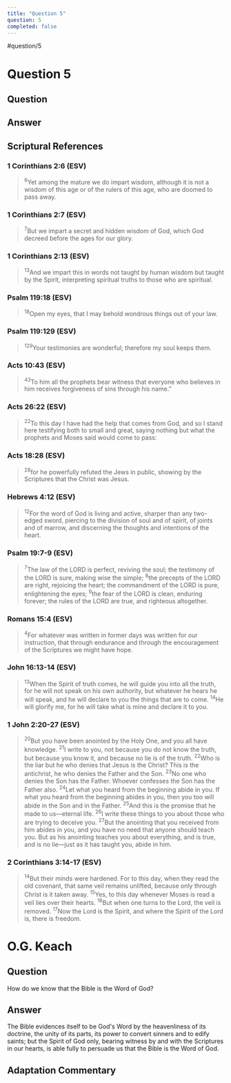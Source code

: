 ```yaml
---
title: "Question 5"
question: 5
completed: false
---
```

#question/5
# Question 5

## Question


## Answer


## Scriptural References
### 1 Corinthians 2:6 (ESV)
> <sup>6</sup>Yet among the mature we do impart wisdom, although it is not a wisdom of this age or of the rulers of this age, who are doomed to pass away.

### 1 Corinthians 2:7 (ESV)
> <sup>7</sup>But we impart a secret and hidden wisdom of God, which God decreed before the ages for our glory.

### 1 Corinthians 2:13 (ESV)
> <sup>13</sup>And we impart this in words not taught by human wisdom but taught by the Spirit, interpreting spiritual truths to those who are spiritual.

### Psalm 119:18 (ESV)
> <sup>18</sup>Open my eyes, that I may behold wondrous things out of your law.

### Psalm 119:129 (ESV)
> <sup>129</sup>Your testimonies are wonderful; therefore my soul keeps them.

### Acts 10:43 (ESV)
> <sup>43</sup>To him all the prophets bear witness that everyone who believes in him receives forgiveness of sins through his name.”

### Acts 26:22 (ESV)
> <sup>22</sup>To this day I have had the help that comes from God, and so I stand here testifying both to small and great, saying nothing but what the prophets and Moses said would come to pass:

### Acts 18:28 (ESV)
> <sup>28</sup>for he powerfully refuted the Jews in public, showing by the Scriptures that the Christ was Jesus.

### Hebrews 4:12 (ESV)
> <sup>12</sup>For the word of God is living and active, sharper than any two-edged sword, piercing to the division of soul and of spirit, of joints and of marrow, and discerning the thoughts and intentions of the heart.

### Psalm 19:7-9 (ESV)
> <sup>7</sup>The law of the LORD is perfect, reviving the soul; the testimony of the LORD is sure, making wise the simple;
> <sup>8</sup>the precepts of the LORD are right, rejoicing the heart; the commandment of the LORD is pure, enlightening the eyes;
> <sup>9</sup>the fear of the LORD is clean, enduring forever; the rules of the LORD are true, and righteous altogether.

### Romans 15:4 (ESV)
> <sup>4</sup>For whatever was written in former days was written for our instruction, that through endurance and through the encouragement of the Scriptures we might have hope.

### John 16:13-14 (ESV)
> <sup>13</sup>When the Spirit of truth comes, he will guide you into all the truth, for he will not speak on his own authority, but whatever he hears he will speak, and he will declare to you the things that are to come.
> <sup>14</sup>He will glorify me, for he will take what is mine and declare it to you.

### 1 John 2:20-27 (ESV)
> <sup>20</sup>But you have been anointed by the Holy One, and you all have knowledge.
> <sup>21</sup>I write to you, not because you do not know the truth, but because you know it, and because no lie is of the truth.
> <sup>22</sup>Who is the liar but he who denies that Jesus is the Christ? This is the antichrist, he who denies the Father and the Son.
> <sup>23</sup>No one who denies the Son has the Father. Whoever confesses the Son has the Father also.
> <sup>24</sup>Let what you heard from the beginning abide in you. If what you heard from the beginning abides in you, then you too will abide in the Son and in the Father.
> <sup>25</sup>And this is the promise that he made to us—eternal life.
> <sup>26</sup>I write these things to you about those who are trying to deceive you.
> <sup>27</sup>But the anointing that you received from him abides in you, and you have no need that anyone should teach you. But as his anointing teaches you about everything, and is true, and is no lie—just as it has taught you, abide in him.

### 2 Corinthians 3:14-17 (ESV)
> <sup>14</sup>But their minds were hardened. For to this day, when they read the old covenant, that same veil remains unlifted, because only through Christ is it taken away.
> <sup>15</sup>Yes, to this day whenever Moses is read a veil lies over their hearts.
> <sup>16</sup>But when one turns to the Lord, the veil is removed.
> <sup>17</sup>Now the Lord is the Spirit, and where the Spirit of the Lord is, there is freedom.

# O.G. Keach
## Question
How do we know that the Bible is the Word of God?

## Answer
The Bible evidences itself to be God's Word by the heavenliness of its doctrine, the unity of its parts, its power to convert sinners and to edify saints; but the Spirit of God only, bearing witness by and with the Scriptures in our hearts, is able fully to persuade us that the Bible is the Word of God.

## Adaptation Commentary
